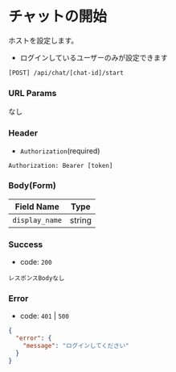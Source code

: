 # チャットの開始

ホストを設定します。

- ログインしているユーザーのみが設定できます

```
[POST] /api/chat/[chat-id]/start
```

### URL Params

なし

### Header

- `Authorization`(required)

```text
Authorization: Bearer [token]
```

### Body(Form)

| Field Name     | Type   | 
|----------------|--------|
| `display_name` | string |

### Success

- code: `200`

```text
レスポンスBodyなし
```

### Error

- code: `401` | `500`

```json
{
  "error": {
    "message": "ログインしてください"
  }
}
```
